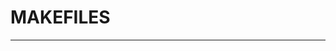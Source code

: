 # MAKEFILES
------------------------------------------------------------------------------------------------------------------------------------------------------------------------------------

